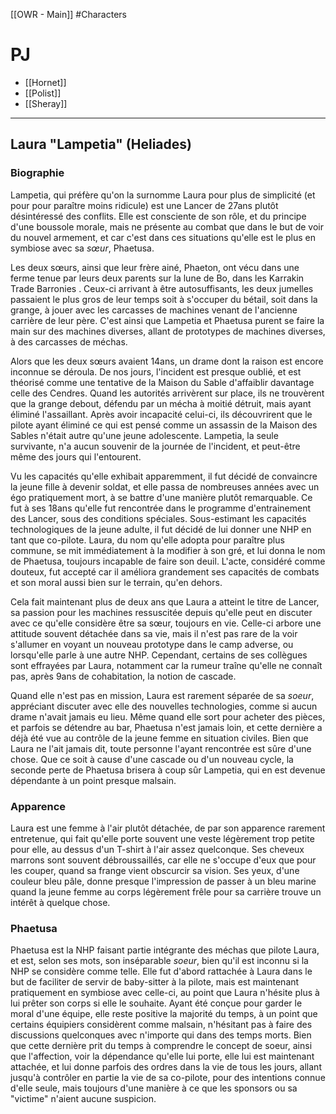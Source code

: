 [[OWR - Main]]
#Characters

# PJ

- [[Hornet]]
- [[Polist]]
- [[Sheray]]

---
## Laura "Lampetia" (Heliades)
### Biographie
Lampetia, qui préfère qu'on la surnomme Laura pour plus de simplicité (et pour pour paraître moins ridicule) est une Lancer de 27ans plutôt désintéressé des conflits. Elle est consciente de son rôle, et du principe d'une boussole morale, mais ne présente au combat que dans le but de voir du nouvel armement, et car c'est dans ces situations qu'elle est le plus en symbiose avec sa _sœur_, Phaetusa.

Les deux sœurs, ainsi que leur frère ainé, Phaeton, ont vécu dans une ferme tenue par leurs deux parents sur la lune de Bo, dans les Karrakin Trade Barronies . Ceux-ci arrivant à être autosuffisants, les deux jumelles passaient le plus gros de leur temps soit à s'occuper du bétail, soit dans la grange, à jouer avec les carcasses de machines venant de l'ancienne carrière de leur père. C'est ainsi que Lampetia et Phaetusa purent se faire la main sur des machines diverses, allant de prototypes de machines diverses, à des carcasses de méchas.

Alors que les deux sœurs avaient 14ans, un drame dont la raison est encore inconnue se déroula. De nos jours, l'incident est presque oublié, et est théorisé comme une tentative de la Maison du Sable d'affaiblir davantage celle des Cendres. Quand les autorités arrivèrent sur place, ils ne trouvèrent que la grange debout, défendu par un mécha à moitié détruit, mais ayant éliminé l'assaillant. Après avoir incapacité celui-ci, ils découvrirent que le pilote ayant éliminé ce qui est pensé comme un assassin de la Maison des Sables n'était autre qu'une jeune adolescente. Lampetia, la seule survivante, n'a aucun souvenir de la journée de l'incident, et peut-être même des jours qui l'entourent.

Vu les capacités qu'elle exhibait apparemment, il fut décidé de convaincre la jeune fille à devenir soldat, et elle passa de nombreuses années avec un égo pratiquement mort, à se battre d'une manière plutôt remarquable. Ce fut à ses 18ans qu'elle fut rencontrée dans le programme d'entrainement des Lancer, sous des conditions spéciales. Sous-estimant les capacités technologiques de la jeune adulte, il fut décidé de lui donner une NHP en tant que co-pilote. Laura, du nom qu'elle adopta pour paraître plus commune, se mit immédiatement à la modifier à son gré, et lui donna le nom de Phaetusa, toujours incapable de faire son deuil. L'acte, considéré comme douteux, fut accepté car il améliora grandement ses capacités de combats et son moral aussi bien sur le terrain, qu'en dehors.

Cela fait maintenant plus de deux ans que Laura a atteint le titre de Lancer, sa passion pour les machines ressuscitée depuis qu'elle peut en discuter avec ce qu'elle considère être sa sœur, toujours en vie. Celle-ci arbore une attitude souvent détachée dans sa vie, mais il n'est pas rare de la voir s'allumer en voyant un nouveau prototype dans le camp adverse, ou lorsqu'elle parle à une autre NHP. Cependant, certains de ses collègues sont effrayées par Laura, notamment car la rumeur traîne qu'elle ne connaît pas, après 9ans de cohabitation, la notion de cascade.

Quand elle n'est pas en mission, Laura est rarement séparée de sa _soeur_, appréciant discuter avec elle des nouvelles technologies, comme si aucun drame n'avait jamais eu lieu. Même quand elle sort pour acheter des pièces, et parfois se détendre au bar, Phaetusa n'est jamais loin, et cette dernière a déjà été vue au contrôle de la jeune femme en situation civiles. Bien que Laura ne l'ait jamais dit, toute personne l'ayant rencontrée est sûre d'une chose. Que ce soit à cause d'une cascade ou d'un nouveau cycle, la seconde perte de Phaetusa brisera à coup sûr Lampetia, qui en est devenue dépendante à un point presque malsain.

### Apparence
Laura est une femme à l'air plutôt détachée, de par son apparence rarement entretenue, qui fait qu'elle porte souvent une veste légèrement trop petite pour elle, au dessus d'un T-shirt à l'air assez quelconque. Ses cheveux marrons sont souvent débroussaillés, car elle ne s'occupe d'eux que pour les couper, quand sa frange vient obscurcir sa vision. Ses yeux, d'une couleur bleu pâle, donne presque l'impression de passer à un bleu marine quand la jeune femme au corps légèrement frêle pour sa carrière trouve un intérêt à quelque chose.

### Phaetusa
Phaetusa est la NHP faisant partie intégrante des méchas que pilote Laura, et est, selon ses mots, son inséparable _soeur_, bien qu'il est inconnu si la NHP se considère comme telle. Elle fut d'abord rattachée à Laura dans le but de faciliter de servir de baby-sitter à la pilote, mais est maintenant pratiquement en symbiose avec celle-ci, au point que Laura n'hésite plus à lui prêter son corps si elle le souhaite. Ayant été conçue pour garder le moral d'une équipe, elle reste positive la majorité du temps, à un point que certains équipiers considèrent comme malsain, n'hésitant pas à faire des discussions quelconques avec n'importe qui dans des temps morts. Bien que cette dernière prit du temps à comprendre le concept de soeur, ainsi que l'affection, voir la dépendance qu'elle lui porte, elle lui est maintenant attachée, et lui donne parfois des ordres dans la vie de tous les jours, allant jusqu'à contrôler en partie la vie de sa co-pilote, pour des intentions connue d'elle seule, mais toujours d'une manière à ce que les sponsors ou sa "victime" n'aient aucune suspicion.